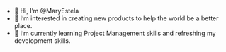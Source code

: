 - 👋 Hi, I’m @MaryEstela
- 👀 I’m interested in creating new products to help the world be a better place.
- 🌱 I’m currently learning Project Management skills and refreshing my development skills.

<!---
MaryEstela/MaryEstela is a ✨ special ✨ repository because its `README.md` (this file) appears on your GitHub profile.
You can click the Preview link to take a look at your changes.
--->
